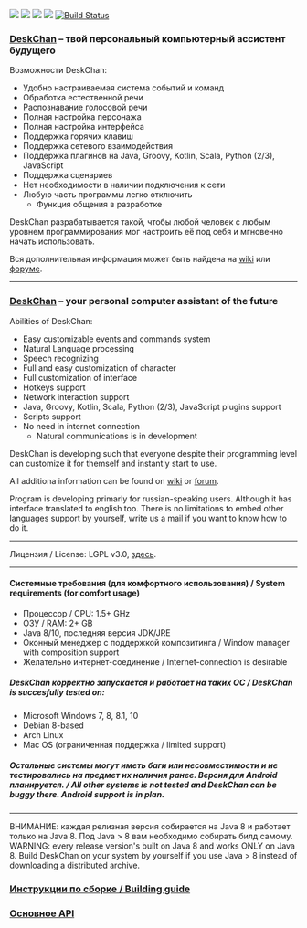 ![](https://img.shields.io/badge/Java-1.8-orange.svg)
![](https://img.shields.io/badge/Kotlin-1.2.30-blue.svg)
![](https://img.shields.io/badge/Gradle-4.4-brightgreen.svg)
![](https://img.shields.io/badge/waifu-inside-blue.svg)
[![Build Status](https://travis-ci.org/DeskChan/DeskChan.svg?branch=master)](https://travis-ci.org/DeskChan/DeskChan)

### [DeskChan](https://deskchan.info/) – твой персональный компьютерный ассистент будущего
 
Возможности DeskChan:
 * Удобно настраиваемая система событий и команд
 * Обработка естественной речи
 * Распознавание голосовой речи
 * Полная настройка персонажа
 * Полная настройка интерфейса
 * Поддержка горячих клавиш
 * Поддержка сетевого взаимодействия
 * Поддержка плагинов на Java, Groovy, Kotlin, Scala, Python (2/3), JavaScript
 * Поддержка сценариев
 * Нет необходимости в наличии подключения к сети
 * Любую часть программы легко отключить
   * Функция общения в разработке
   
DeskChan разрабатывается такой, чтобы любой человек с любым уровнем программирования мог настроить её под себя и мгновенно начать использовать. 
   
Вся дополнительная информация может быть найдена на [wiki](https://github.com/DeskChan/DeskChan/wiki) или [форуме](https://forum.deskchan.info/).
 
------

### [DeskChan](https://deskchan.info/) – your personal computer assistant of the future

 Abilities of DeskChan:
 * Easy customizable events and commands system
 * Natural Language processing
 * Speech recognizing
 * Full and easy customization of character
 * Full customization of interface
 * Hotkeys support
 * Network interaction support
 * Java, Groovy, Kotlin, Scala, Python (2/3), JavaScript plugins support
 * Scripts support
 * No need in internet connection
   * Natural communications is in development

DeskChan is developing such that everyone despite their programming level can customize it for themself and instantly start to use.

All additiona information can be found on [wiki](https://github.com/DeskChan/DeskChan/wiki) or [forum](https://forum.deskchan.info/).
 
Program is developing primarly for russian-speaking users. Although it has interface translated to english too. There is no limitations to embed other languages support by yourself, write us a mail if you want to know how to do it.

-----

Лицензия / License:  LGPL v3.0, [здесь](https://github.com/DeskChan/DeskChan/blob/master/LICENSE).

------

#### Системные требования (для комфортного использования) / System requirements (for comfort usage)
* Процессор / CPU: 1.5+ GHz
* ОЗУ / RAM: 2+ GB
* Java 8/10, последняя версия JDK/JRE
* Оконный менеджер с поддержкой композитинга / Window manager with composition support
* Желательно интернет-соединение / Internet-connection is desirable
##### DeskChan корректно запускается и работает на таких ОС / DeskChan is succesfully tested on:
* Microsoft Windows 7, 8, 8.1, 10
* Debian 8-based
* Arch Linux
* Mac OS (ограниченная поддержка / limited support)
##### _Остальные системы могут иметь баги или несовместимости и не тестировались на предмет их наличия ранее. Версия для Android планируется. / All other systems is not tested and DeskChan can be buggy there. Android support is in plan._

----

ВНИМАНИЕ: каждая релизная версия собирается на Java 8 и работает только на Java 8. Под Java > 8 вам необходимо собирать билд самому. 
WARNING: every release version's built on Java 8 and works ONLY on Java 8. Build DeskChan on your system by yourself if you use Java > 8 instead of downloading a distributed archive.

### [Инструкции по сборке / Building guide](https://github.com/DeskChan/DeskChan/wiki/%D0%A1%D0%B1%D0%BE%D1%80%D0%BA%D0%B0-%D0%B8-%D0%B7%D0%B0%D0%BF%D1%83%D1%81%D0%BA)
### [Основное API](https://github.com/DeskChan/DeskChan/wiki/DeskChan-General-API)
